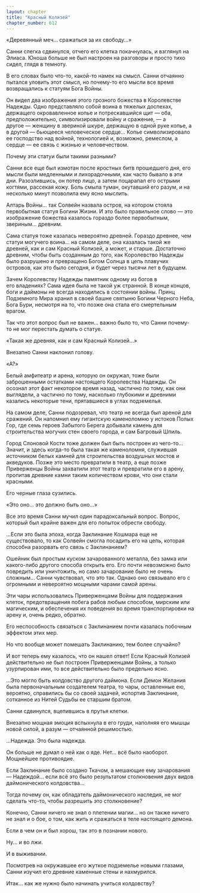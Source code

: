 ```yaml
---
layout: chapter
title: "Красный Колизей"
chapter_number: 612
---
```


«Деревянный меч... сражаться за их свободу...»

Санни слегка сдвинулся, отчего его клетка покачнулась, и взглянул на Элиаса. Юноша больше не был настроен на разговоры и просто тихо сидел, глядя в темноту.

В его словах было что-то, какой-то намек на смысл. Санни отчаянно пытался уловить этот смысл, но почему-то его мысли все время возвращались к статуям Бога Войны.

Он видел два изображения этого грозного божества в Королевстве Надежды. Одно представляло собой воина в тяжелых доспехах, держащего окровавленное копье и потрескавшийся щит — оба, предположительно, символизировали войну и сражение, — а другое — женщину в звериной шкуре, держащую в одной руке копье, а в другой — бьющееся человеческое сердце... Копье символизировало ее господство над войной, технологией и, возможно, ремеслом, а сердце — ее связь с жизнью и человечеством.

Почему эти статуи были такими разными?

Санни все еще был измотан после яростных битв прошедшего дня, его мысли были медленными и лихорадочными, как часто бывало в эти дни. Разозлившись, он потер лицо, а затем поцарапал его острыми когтями, рассекая кожу. Боль смыла туман, окутавший его разум, и на несколько минут позволила ему ясно мыслить.

Алтарь Войны... так Солвейн назвала остров, на котором стояла первобытная статуя Богини Жизни. И это было правильное слово — это изображение божества казалось гораздо более первобытным, звериным... древним.

Сама статуя тоже казалась невероятно древней. Гораздо древнее, чем статуи могучего воина... на самом деле, она казалась такой же древней, как и сам Красный Колизей, а может, и старше. Достаточно древним, чтобы быть созданным до того, как Королевство Надежды было разрушено и превращено Богом Солнца в цепь плавучих островов, как это было сегодня, и будет через тысячи лет в будущем.

Зачем Королевству Надежды памятник одному из богов в его владениях? Сама идея была не такой уж странной. В конце концов, боги и даймоны не всегда находились в состоянии войны. Принц Подземного Мира хранил в своей башне святыню Богини Черного Неба, Бога Бури, несмотря на то, что позже она стала его смертельным врагом.

Так что этот вопрос был не важен... важно было то, что Санни почему-то не мог перестать думать о статуе.

«Такая же древняя, как и сам Красный Колизей...»

Внезапно Санни наклонил голову.

«А?»

Белый амфитеатр и арена, которую он окружал, тоже были заброшенными остатками настоящего Королевства Надежды. Он осознал этот факт некоторое время назад, частично по тому, как они выглядели, а частично по тому, насколько глубокими и древними казались некоторые тени, прятавшиеся в углах подземелья.

На самом деле, Санни подозревал, что театр не всегда был ареной для сражений. Он напомнил ему гигантскую каменоломню у истоков Полых Гор, где семь героев Забытого Берега добывали камень для строительства могучих стен своего города, и сам Багровый Шпиль.

Город Слоновой Кости тоже должен был быть построен из чего-то... Значит, и здесь когда-то была такая же каменоломня, служившая источником белых камней для строительства воздушных мостов и акведуков. Позже это место превратили в театр, а еще позже Приверженцы Войны захватили этот театр и превратили его в арену, пропитав древние камни таким количеством крови, что они стали красными.

Его черные глаза сузились.

«Это оно... это должно быть оно...»

Все это время Санни мучил один парадоксальный вопрос. Вопрос, который был крайне важен для его попыток обрести свободу.

...Если это была эпоха, когда Заклинание Кошмара еще не существовало, то как Солвейн смогла посадить его на цепь, которая способна разорвать его связь с Заклинанием?

Ошейник был простым куском зачарованного металла, без замка или какого-либо другого способа открыть его. Его почти невозможно было повредить или уничтожить, но само зачарование было не очень сложным... Санни чувствовал, что это так. Однако оно связывало его с огромными и невероятно мощными чарами самой арены.

Эти чары использовались Приверженцами Войны для поддержания клеток, предотвращения побега рабов любым способом, мирским или магическим, и обеспечения их поведения во время транспортировки на арену и, очень редко, обратно.

Его неспособность связаться с Заклинанием почти казалась побочным эффектом этих мер.

Но что вообще может помешать Заклинанию, тем более случайно?

И вот теперь ему казалось, что он нашел ответ! Если Красный Колизей действительно не был построен Приверженцами Войны, а только узурпирован ими, то все действительно было предельно ясно.

...Это могло быть колдовство другого даймона. Если Демон Желания была первоначальным создателем театра, то чары, оставленные ею, вероятно, справились бы со своей задачей, испортив Заклинание, сотканное из Нитей Судьбы ее старшим братом.

Санни сдвинулся, вцепившись в прутья клетки.

Внезапно мощная эмоция вспыхнула в его груди, наполняя его мышцы новой силой, а разум — отчаянной решимостью.

...Надежда. Это была надежда.

Он больше не думал о ней как о яде. Нет... всё было наоборот. Мощнейшее противоядие.

Если Заклинание было создано Ткачом, а мешающие ему зачарования — Надеждой... если всё это было результатом столкновения двух видов даймонического колдовства...

Тогда почему он, как обладатель даймонического наследия, не мог сделать что-то, чтобы разрешить это столкновение?

Конечно, Санни ничего не знал о плетении магии... но он также ничего не знал и о бое, о том, как жить и сражаться в теле настоящего демона.

Если в чем он и был хорош, так это в познании нового.

Ну... и во лжи.

И в выживании.

Посмотрев на окружавшее его жуткое подземелье новыми глазами, Санни изучил его древние каменные стены и нахмурился.

Итак... как же нужно было начинать учиться колдовству?